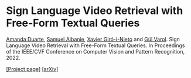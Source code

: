 # Sign Language Video Retrieval with Free-Form Textual Queries

[Amanda Duarte](http://amandaduarte.com.br/), [Samuel Albanie](https://samuelalbanie.com/), [Xavier Giró-i-Nieto](https://imatge.upc.edu/web/people/xavier-giro) and [Gül Varol](https://imagine.enpc.fr/~varolg/). Sign Language Video Retrieval with Free-Form Textual Queries.
In Proceedings of the IEEE/CVF Conference on Computer Vision and Pattern Recognition, 2022.

[[Project page]](https://imatge-upc.github.io/sl_retrieval/) [[arXiv]](https://arxiv.org/abs/2201.02495)
